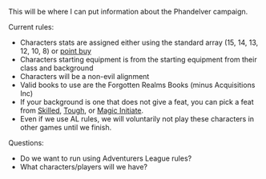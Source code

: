 This will be where I can put information about the Phandelver campaign.

Current rules:
* Characters stats are assigned either using the standard array (15, 14, 13, 12, 10, 8) or [point buy](https://www.dndbeyond.com/sources/phb/step-by-step-characters#VariantCustomizingAbilityScores)
* Characters starting equipment is from the starting equipment from their class and background
* Characters will be a non-evil alignment
* Valid books to use are the Forgotten Realms Books (minus Acquisitions Inc)
* If your background is one that does not give a feat, you can pick a feat from [Skilled](https://www.dndbeyond.com/feats/44-skilled), 
  [Tough](https://www.dndbeyond.com/feats/49-tough), or [Magic Initiate](https://www.dndbeyond.com/feats/31-magic-initiate).
* Even if we use AL rules, we will voluntarily not play these characters in other games until we finish.

Questions:
* Do we want to run using Adventurers League rules?
* What characters/players will we have?